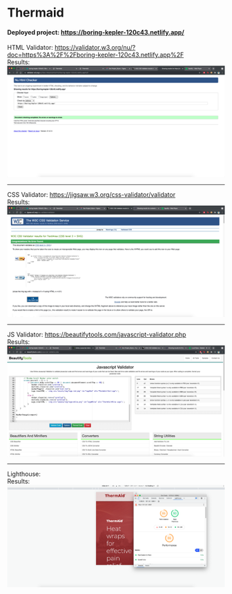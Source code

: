 # Thermaid

#### Deployed project: https://boring-kepler-120c43.netlify.app/

HTML Validator: https://validator.w3.org/nu/?doc=https%3A%2F%2Fboring-kepler-120c43.netlify.app%2F
<br>
Results: ![HTML Validator Results](assets/validators/html.png)

<hr>

CSS Validator: https://jigsaw.w3.org/css-validator/validator
<br>
Results: ![CSS Validator Results](assets/validators/css.png)

<hr>

JS Validator: https://beautifytools.com/javascript-validator.php
<br>
Results: ![JS Validator Results](assets/validators/js.png)

<hr>

Lighthouse: 
<br>
Results: ![Lighthouse](assets/validators/lighthouse.png)
